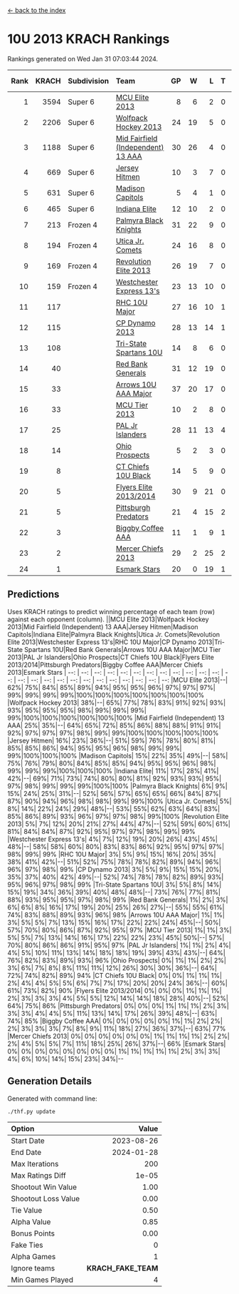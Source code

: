 [<- back to the index](readme.md)
# 10U 2013 KRACH Rankings
Rankings generated on Wed Jan 31 07:03:44 2024.

Rank|KRACH|Subdivision|Team|GP|W|L|T|OTW|OTL|SoS|Exp Wins|Win Diff
---:|---:|:---|:---|---:|---:|---:|---:|---:|---:|---:|---:|---:
1|3594|Super 6|[MCU Elite 2013](https://gamesheetstats.com/seasons/3664/teams/140889/schedule)|8|6|2|0|0|0|1278|6.8|-0.0
2|2206|Super 6|[Wolfpack Hockey 2013](https://gamesheetstats.com/seasons/3664/teams/140894/schedule)|24|19|5|0|0|1|886|19.8|-0.0
3|1188|Super 6|[Mid Fairfield (Independent) 13 AAA](https://gamesheetstats.com/seasons/3664/teams/140891/schedule)|30|26|4|0|2|0|319|26.8|-0.0
4|669|Super 6|[Jersey Hitmen](https://gamesheetstats.com/seasons/3664/teams/140893/schedule)|10|3|7|0|0|1|2139|3.8|-0.0
5|631|Super 6|[Madison Capitols](https://gamesheetstats.com/seasons/3664/teams/162460/schedule)|5|4|1|0|1|0|192|4.9|0.0
6|465|Super 6|[Indiana Elite](https://gamesheetstats.com/seasons/3664/teams/144358/schedule)|12|10|2|0|0|0|140|10.9|0.0
7|213|Frozen 4|[Palmyra Black Knights](https://gamesheetstats.com/seasons/3664/teams/140906/schedule)|31|22|9|0|0|2|333|22.8|-0.0
8|194|Frozen 4|[Utica Jr. Comets](https://gamesheetstats.com/seasons/3664/teams/140900/schedule)|24|16|8|0|3|0|258|16.8|-0.0
9|169|Frozen 4|[Revolution Elite 2013](https://gamesheetstats.com/seasons/3664/teams/140904/schedule)|26|19|7|0|2|1|217|19.8|-0.0
10|159|Frozen 4|[Westchester Express 13's](https://gamesheetstats.com/seasons/3664/teams/140899/schedule)|23|13|10|0|0|2|464|13.8|-0.0
11|117||[RHC 10U Major](https://gamesheetstats.com/seasons/3664/teams/140895/schedule)|27|16|10|1|1|2|238|17.3|-0.0
12|115||[CP Dynamo 2013](https://gamesheetstats.com/seasons/3664/teams/140901/schedule)|28|13|14|1|2|1|398|14.3|-0.0
13|108||[Tri-State Spartans 10U](https://gamesheetstats.com/seasons/3664/teams/144359/schedule)|14|8|6|0|0|1|242|8.9|0.0
14|40||[Red Bank Generals](https://gamesheetstats.com/seasons/3664/teams/140896/schedule)|31|12|19|0|0|2|304|12.8|-0.0
15|33||[Arrows 10U AAA Major](https://gamesheetstats.com/seasons/3664/teams/140902/schedule)|37|20|17|0|0|1|148|20.8|-0.0
16|33||[MCU Tier 2013](https://gamesheetstats.com/seasons/3664/teams/140890/schedule)|10|2|8|0|2|0|489|2.8|-0.0
17|25||[PAL Jr Islanders](https://gamesheetstats.com/seasons/3664/teams/140903/schedule)|28|11|13|4|2|1|103|13.8|-0.0
18|14||[Ohio Prospects](https://gamesheetstats.com/seasons/3664/teams/199158/schedule)|5|2|3|0|0|0|114|2.9|0.0
19|8||[CT Chiefs 10U Black](https://gamesheetstats.com/seasons/3664/teams/140892/schedule)|14|5|9|0|0|0|46|5.8|-0.0
20|5||[Flyers Elite 2013/2014](https://gamesheetstats.com/seasons/3664/teams/140898/schedule)|30|9|21|0|0|0|48|9.8|-0.0
21|5||[Pittsburgh Predators](https://gamesheetstats.com/seasons/3664/teams/140907/schedule)|21|4|15|2|0|0|119|5.8|-0.0
22|3||[Biggby Coffee AAA](https://gamesheetstats.com/seasons/3664/teams/144357/schedule)|11|1|9|1|1|0|206|2.4|0.0
23|2||[Mercer Chiefs 2013](https://gamesheetstats.com/seasons/3664/teams/140897/schedule)|29|2|25|2|0|0|124|3.8|-0.0
24|1||[Esmark Stars](https://gamesheetstats.com/seasons/3664/teams/140905/schedule)|20|0|19|1|0|1|127|1.4|0.0

## Predictions
Uses KRACH ratings to predict winning percentage of each team (row) against each opponent (column).
||MCU Elite 2013|Wolfpack Hockey 2013|Mid Fairfield (Independent) 13 AAA|Jersey Hitmen|Madison Capitols|Indiana Elite|Palmyra Black Knights|Utica Jr. Comets|Revolution Elite 2013|Westchester Express 13's|RHC 10U Major|CP Dynamo 2013|Tri-State Spartans 10U|Red Bank Generals|Arrows 10U AAA Major|MCU Tier 2013|PAL Jr Islanders|Ohio Prospects|CT Chiefs 10U Black|Flyers Elite 2013/2014|Pittsburgh Predators|Biggby Coffee AAA|Mercer Chiefs 2013|Esmark Stars
| --: | --: | --: | --: | --: | --: | --: | --: | --: | --: | --: | --: | --: | --: | --: | --: | --: | --: | --: | --: | --: | --: | --: | --: | --: 
|MCU Elite 2013|--| 62%| 75%| 84%| 85%| 89%| 94%| 95%| 95%| 96%| 97%| 97%| 97%| 99%| 99%| 99%| 99%|100%|100%|100%|100%|100%|100%|100%
|Wolfpack Hockey 2013| 38%|--| 65%| 77%| 78%| 83%| 91%| 92%| 93%| 93%| 95%| 95%| 95%| 98%| 99%| 99%| 99%| 99%|100%|100%|100%|100%|100%|100%
|Mid Fairfield (Independent) 13 AAA| 25%| 35%|--| 64%| 65%| 72%| 85%| 86%| 88%| 88%| 91%| 91%| 92%| 97%| 97%| 97%| 98%| 99%| 99%|100%|100%|100%|100%|100%
|Jersey Hitmen| 16%| 23%| 36%|--| 51%| 59%| 76%| 78%| 80%| 81%| 85%| 85%| 86%| 94%| 95%| 95%| 96%| 98%| 99%| 99%| 99%|100%|100%|100%
|Madison Capitols| 15%| 22%| 35%| 49%|--| 58%| 75%| 76%| 79%| 80%| 84%| 85%| 85%| 94%| 95%| 95%| 96%| 98%| 99%| 99%| 99%|100%|100%|100%
|Indiana Elite| 11%| 17%| 28%| 41%| 42%|--| 69%| 71%| 73%| 74%| 80%| 80%| 81%| 92%| 93%| 93%| 95%| 97%| 98%| 99%| 99%| 99%|100%|100%
|Palmyra Black Knights|  6%|  9%| 15%| 24%| 25%| 31%|--| 52%| 56%| 57%| 65%| 65%| 66%| 84%| 87%| 87%| 90%| 94%| 96%| 98%| 98%| 99%| 99%|100%
|Utica Jr. Comets|  5%|  8%| 14%| 22%| 24%| 29%| 48%|--| 53%| 55%| 62%| 63%| 64%| 83%| 85%| 86%| 89%| 93%| 96%| 97%| 97%| 98%| 99%|100%
|Revolution Elite 2013|  5%|  7%| 12%| 20%| 21%| 27%| 44%| 47%|--| 52%| 59%| 60%| 61%| 81%| 84%| 84%| 87%| 92%| 95%| 97%| 97%| 98%| 99%| 99%
|Westchester Express 13's|  4%|  7%| 12%| 19%| 20%| 26%| 43%| 45%| 48%|--| 58%| 58%| 60%| 80%| 83%| 83%| 86%| 92%| 95%| 97%| 97%| 98%| 99%| 99%
|RHC 10U Major|  3%|  5%|  9%| 15%| 16%| 20%| 35%| 38%| 41%| 42%|--| 51%| 52%| 75%| 78%| 78%| 82%| 89%| 94%| 96%| 96%| 97%| 98%| 99%
|CP Dynamo 2013|  3%|  5%|  9%| 15%| 15%| 20%| 35%| 37%| 40%| 42%| 49%|--| 52%| 74%| 78%| 78%| 82%| 89%| 93%| 95%| 96%| 97%| 98%| 99%
|Tri-State Spartans 10U|  3%|  5%|  8%| 14%| 15%| 19%| 34%| 36%| 39%| 40%| 48%| 48%|--| 73%| 76%| 77%| 81%| 88%| 93%| 95%| 95%| 97%| 98%| 99%
|Red Bank Generals|  1%|  2%|  3%|  6%|  6%|  8%| 16%| 17%| 19%| 20%| 25%| 26%| 27%|--| 55%| 55%| 61%| 74%| 83%| 88%| 89%| 93%| 96%| 98%
|Arrows 10U AAA Major|  1%|  1%|  3%|  5%|  5%|  7%| 13%| 15%| 16%| 17%| 22%| 22%| 24%| 45%|--| 50%| 57%| 70%| 80%| 86%| 87%| 92%| 95%| 97%
|MCU Tier 2013|  1%|  1%|  3%|  5%|  5%|  7%| 13%| 14%| 16%| 17%| 22%| 22%| 23%| 45%| 50%|--| 57%| 70%| 80%| 86%| 86%| 91%| 95%| 97%
|PAL Jr Islanders|  1%|  1%|  2%|  4%|  4%|  5%| 10%| 11%| 13%| 14%| 18%| 18%| 19%| 39%| 43%| 43%|--| 64%| 76%| 82%| 83%| 89%| 93%| 96%
|Ohio Prospects|  0%|  1%|  1%|  2%|  2%|  3%|  6%|  7%|  8%|  8%| 11%| 11%| 12%| 26%| 30%| 30%| 36%|--| 64%| 72%| 74%| 82%| 89%| 94%
|CT Chiefs 10U Black|  0%|  0%|  1%|  1%|  1%|  2%|  4%|  4%|  5%|  5%|  6%|  7%|  7%| 17%| 20%| 20%| 24%| 36%|--| 60%| 61%| 73%| 82%| 90%
|Flyers Elite 2013/2014|  0%|  0%|  0%|  1%|  1%|  1%|  2%|  3%|  3%|  3%|  4%|  5%|  5%| 12%| 14%| 14%| 18%| 28%| 40%|--| 52%| 64%| 75%| 86%
|Pittsburgh Predators|  0%|  0%|  0%|  1%|  1%|  1%|  2%|  3%|  3%|  3%|  4%|  4%|  5%| 11%| 13%| 14%| 17%| 26%| 39%| 48%|--| 63%| 74%| 85%
|Biggby Coffee AAA|  0%|  0%|  0%|  0%|  0%|  1%|  1%|  2%|  2%|  2%|  3%|  3%|  3%|  7%|  8%|  9%| 11%| 18%| 27%| 36%| 37%|--| 63%| 77%
|Mercer Chiefs 2013|  0%|  0%|  0%|  0%|  0%|  0%|  1%|  1%|  1%|  1%|  2%|  2%|  2%|  4%|  5%|  5%|  7%| 11%| 18%| 25%| 26%| 37%|--| 66%
|Esmark Stars|  0%|  0%|  0%|  0%|  0%|  0%|  0%|  0%|  1%|  1%|  1%|  1%|  1%|  2%|  3%|  3%|  4%|  6%| 10%| 14%| 15%| 23%| 34%|--

## Generation Details

Generated with command line:
```
./thf.py update
```

| Option | Value |
| :----- | ----: |
| Start Date | 2023-08-26 |
| End Date | 2024-01-28 |
| Max Iterations | 200 |
| Max Ratings Diff | 1e-05 |
| Shootout Win Value | 1.00 |
| Shootout Loss Value | 0.00 |
| Tie Value | 0.50 |
| Alpha Value | 0.85 |
| Bonus Points | 0.00 |
| Fake Ties | 0 |
| Alpha Games | 1 |
| Ignore teams | __KRACH_FAKE_TEAM__ |
| Min Games Played | 4 |


